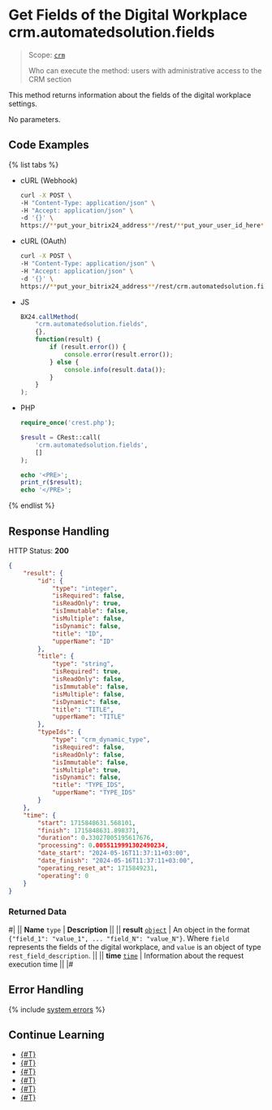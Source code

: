 # Get Fields of the Digital Workplace crm.automatedsolution.fields

> Scope: [`crm`](../../scopes/permissions.md)
>
> Who can execute the method: users with administrative access to the CRM section

This method returns information about the fields of the digital workplace settings.

No parameters.

## Code Examples

{% list tabs %}

- cURL (Webhook)

    ```bash
    curl -X POST \
    -H "Content-Type: application/json" \
    -H "Accept: application/json" \
    -d '{}' \
    https://**put_your_bitrix24_address**/rest/**put_your_user_id_here**/**put_your_webhook_here**/crm.automatedsolution.fields
    ```

- cURL (OAuth)

    ```bash
    curl -X POST \
    -H "Content-Type: application/json" \
    -H "Accept: application/json" \
    -d '{}' \
    https://**put_your_bitrix24_address**/rest/crm.automatedsolution.fields?auth=**put_access_token_here**
    ```

- JS

    ```js
    BX24.callMethod(
        "crm.automatedsolution.fields",
        {},
        function(result) {
            if (result.error()) {
                console.error(result.error());
            } else {
                console.info(result.data());
            }
        }
    );
    ```

- PHP

    ```php
    require_once('crest.php');

    $result = CRest::call(
        'crm.automatedsolution.fields',
        []
    );

    echo '<PRE>';
    print_r($result);
    echo '</PRE>';
    ```

{% endlist %}

## Response Handling

HTTP Status: **200**

```json
{
    "result": {
        "id": {
            "type": "integer",
            "isRequired": false,
            "isReadOnly": true,
            "isImmutable": false,
            "isMultiple": false,
            "isDynamic": false,
            "title": "ID",
            "upperName": "ID"
        },
        "title": {
            "type": "string",
            "isRequired": true,
            "isReadOnly": false,
            "isImmutable": false,
            "isMultiple": false,
            "isDynamic": false,
            "title": "TITLE",
            "upperName": "TITLE"
        },
        "typeIds": {
            "type": "crm_dynamic_type",
            "isRequired": false,
            "isReadOnly": false,
            "isImmutable": false,
            "isMultiple": true,
            "isDynamic": false,
            "title": "TYPE_IDS",
            "upperName": "TYPE_IDS"
        }
    },
    "time": {
        "start": 1715848631.568101,
        "finish": 1715848631.898371,
        "duration": 0.33027005195617676,
        "processing": 0.0055119991302490234,
        "date_start": "2024-05-16T11:37:11+03:00",
        "date_finish": "2024-05-16T11:37:11+03:00",
        "operating_reset_at": 1715849231,
        "operating": 0
    }
}
```

### Returned Data

#|
|| **Name**
`type` | **Description** ||
|| **result**
[`object`](../../data-types.md) | An object in the format `{"field_1": "value_1", ... "field_N": "value_N"}`. Where `field` represents the fields of the digital workplace, and `value` is an object of type `rest_field_description`. ||
|| **time**
[`time`](../../data-types.md) | Information about the request execution time ||
|#

## Error Handling

{% include [system errors](../../../_includes/system-errors.md) %}

## Continue Learning 

- [{#T}](./index.md)
- [{#T}](./crm-automated-solution-add.md)
- [{#T}](./crm-automated-solution-update.md)
- [{#T}](./crm-automated-solution-get.md)
- [{#T}](./crm-automated-solution-list.md)
- [{#T}](./crm-automated-solution-delete.md)